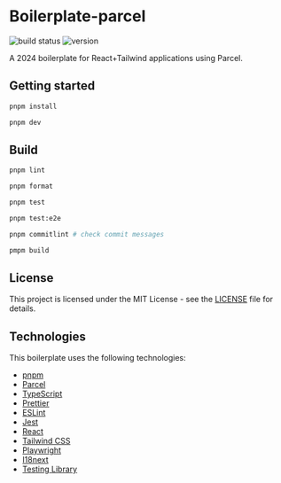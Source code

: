 # Boilerplate-parcel

![build status](https://img.shields.io/github/actions/workflow/status/friedrith/boilerplate-parcel/validate.yml)
![version](https://img.shields.io/github/package-json/v/friedrith/boilerplate-parcel)

A 2024 boilerplate for React+Tailwind applications using Parcel.

## Getting started

```bash
pnpm install

pnpm dev
```

## Build

```bash
pnpm lint

pnpm format

pnpm test

pnpm test:e2e

pnpm commitlint # check commit messages

pmpm build
```

## License

This project is licensed under the MIT License - see the [LICENSE](LICENSE) file for details.

## Technologies

This boilerplate uses the following technologies:

- [pnpm](https://pnpm.io/)
- [Parcel](https://parceljs.org/)
- [TypeScript](https://www.typescriptlang.org/)
- [Prettier](https://prettier.io/)
- [ESLint](https://eslint.org/)
- [Jest](https://jestjs.io/)
- [React](https://reactjs.org/)
- [Tailwind CSS](https://tailwindcss.com/)
- [Playwright](https://playwright.dev/)
- [I18next](https://www.i18next.com/)
- [Testing Library](https://testing-library.com/)
